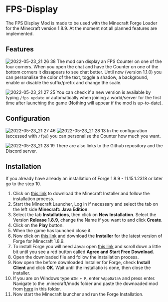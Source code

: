 # FPS-Display
The FPS Display Mod is made to be used with the Minecraft Forge Loader for the Minecraft version 1.8.9. At the moment not all planned features are implemented.

## Features
![2022-05-23_21 26 38](https://user-images.githubusercontent.com/45010661/169892585-3ffbeb17-aabd-4012-acce-a2c6ad81b183.png)
The mod can display an FPS Counter on one of the four corners. When you open the chat and have the Counter on one of the bottom corners it dissapears to see chat better. Until now (version 1.1.0) you can personalise the color of the text, toggle a shadow, a background, enable or disable the suffix/prefix and change the scale.

![2022-05-23_21 27 25](https://user-images.githubusercontent.com/45010661/169892868-d7585a3e-9185-436e-a715-1585492580d8.png)
You can check if a new version is available by typing `/fps update` or automatically when joining a world/server for the first time after launching the game (Nothing will appear if the mod is up-to-date).

## Configuration
![2022-05-23_21 27 46](https://user-images.githubusercontent.com/45010661/169893054-e5cb0935-7824-4ce6-a34a-0e9532415027.png)
![2022-05-23_21 28 13](https://user-images.githubusercontent.com/45010661/169893092-405f4a62-992b-4c3f-ad7a-c73114a5f4a4.png)
In the configuration (accessed with `/fps`) you can personalise the Counter how much you want.

![2022-05-23_21 28 19](https://user-images.githubusercontent.com/45010661/169893235-0c2d2466-2c50-4e83-a0dc-bd91b7eb469c.png)
There are also links to the Github repository and the Discord server.

## Installation
If you already have already an installation of Forge 1.8.9 - 11.15.1.2318 or later go to the step 10.

1. Click on [this link](https://www.minecraft.net/download "Download Minecraft") to download the Minecraft Installer and follow the installation process.
2. Start the Minecraft Launcher, Log in if necessary and select the tab on the left side **Minecraft: Java Edition**.
3. Select the tab **Installations**, then click on **New Installation**. Select the Version **Release 1.8.9**, change the Name if you want to and click **Create**.
4. Click on the **Play** button.
5. When the game has launched close it.
6. Now click on [this link](https://files.minecraftforge.net/net/minecraftforge/forge/index_1.8.9.html) and download the **Installer** for the latest version of Forge for Minecraft 1.8.9.
7. To install Forge you will need Java: open [this link](https://www.java.com/en/download/) and scroll down a little bit until you see a red button called **Agree and Start Free Download**.
8. Open the downloaded file and follow the installation process.
9. Now open the before downloaded Installer for Forge, check **Install Client** and click **OK**. Wait until the installatio is done, then close the installer.
10. If you are on Windows type `WIN + R`, enter `%AppData%` and press enter. Navigate to the .minecraft/mods folder and paste the downoaded mod from [here](https://github.com/kada49/FPS-Display/releases/latest) in this folder.
11. Now start the Minecraft launcher and run the Forge Installation.
